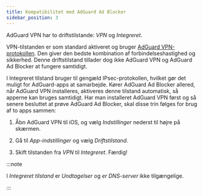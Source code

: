 ```yaml
---
title: Kompatibilitet med AdGuard Ad Blocker
sidebar_position: 3
---
```


AdGuard VPN har to driftstilstande: *VPN* og *Integreret*.

VPN-tilstanden er som standard aktiveret og bruger [AdGuard VPN-protokollen](/general/adguard-vpn-protocol). Den giver den bedste kombination af forbindelseshastighed og sikkerhed. Denne driftstilstand tillader dog ikke AdGuard VPN og AdGuard Ad Blocker at fungere samtidigt.

I Integreret tilstand bruger til gengæld IPsec-protokollen, hvilket gør det muligt for AdGuard-apps at samarbejde. Kører AdGuard Ad Blocker allered, når AdGuard VPN installeres, aktiveres denne tilstand automatisk, så apperne kan bruges samtidigt. Har man installeret AdGuard VPN først og så senere besluttet at prøve AdGuard Ad Blocker, skal disse trin følges for brug af to apps sammen:

1. Åbn AdGuard VPN til iOS, og vælg *Indstillinger* nederst til højre på skærmen.

2. Gå til *App-indstillinger* og vælg *Driftstilstand*.

3. Skift tilstanden fra *VPN* til *Integreret*. Færdig!

:::note

I *Integreret tilstand* er *Undtagelser* og *er DNS-server* ikke tilgængelige.

:::
